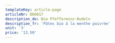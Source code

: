 ```yaml
---
templateKey: article-page
articleNr: B60017
description_de: Bio Pfefferminz-Nudeln
description_fr: 'Pâtes bio à la menthe poivrée'
unit: '3'
price: '13.50'
---
```


